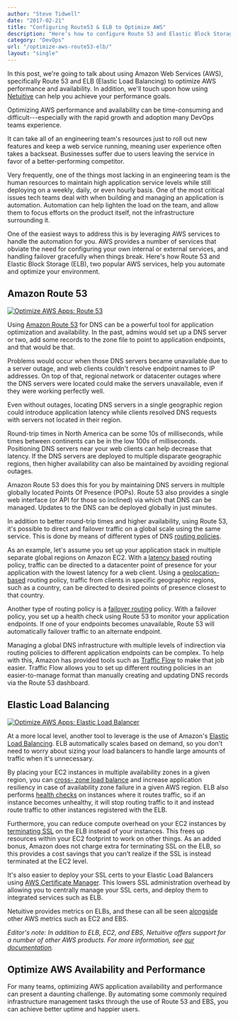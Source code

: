 ```yaml
---
author: "Steve Tidwell"
date: "2017-02-21"
title: "Configuring Route53 & ELB to Optimize AWS"
description: "Here’s how to configure Route 53 and Elastic Block Storage (ELB), two popular AWS products, to help you automate and optimize AWS."
category: "DevOps"
url: "/optimize-aws-route53-elb/"
layout: "single"
---
```



In this post, we're going to talk about using Amazon Web Services (AWS), specifically Route 53 and ELB (Elastic Load Balancing) to optimize AWS performance and availability. In addition, we'll touch upon how using [Netuitive](/) can help you achieve your performance goals.

Optimizing AWS performance and availability can be time-consuming and difficult---especially with the rapid growth and adoption many DevOps teams experience.

It can take all of an engineering team's resources just to roll out new features and keep a web service running, meaning user experience often takes a backseat. Businesses suffer due to users leaving the service in favor of a better-performing competitor.

Very frequently, one of the things most lacking in an engineering team is the human resources to maintain high application service levels while still deploying on a weekly, daily, or even hourly basis. One of the most critical issues tech teams deal with when building and managing an application is automation. Automation can help lighten the load on the team, and allow them to focus efforts on the product itself, not the infrastructure surrounding it.

One of the easiest ways to address this is by leveraging AWS services to handle the automation for you. AWS provides a number of services that obviate the need for configuring your own internal or external services, and handling failover gracefully when things break. Here's how Route 53 and Elastic Block Storage (ELB), two popular AWS services, help you automate and optimize your environment.

Amazon Route 53
---------------

[![Optimize AWS Apps: Route 53](https://s3-us-west-2.amazonaws.com/com-netuitive-app-usw2-public/wp-content/uploads/2017/07/Route53.png)](https://s3-us-west-2.amazonaws.com/com-netuitive-app-usw2-public/wp-content/uploads/2017/07/Route53.png)

Using [Amazon Route 53](https://aws.amazon.com/route53/) for DNS can be a powerful tool for application optimization and availability. In the past, admins would set up a DNS server or two, add some records to the zone file to point to application endpoints, and that would be that.

Problems would occur when those DNS servers became unavailable due to a server outage, and web clients couldn't resolve endpoint names to IP addresses. On top of that, regional network or datacenter outages where the DNS servers were located could make the servers unavailable, even if they were working perfectly well.

Even without outages, locating DNS servers in a single geographic region could introduce application latency while clients resolved DNS requests with servers not located in their region.

Round-trip times in North America can be some 10s of milliseconds, while times between continents can be in the low 100s of milliseconds. Positioning DNS servers near your web clients can help decrease that latency. If the DNS servers are deployed to multiple disparate geographic regions, then higher availability can also be maintained by avoiding regional outages.

Amazon Route 53 does this for you by maintaining DNS servers in multiple globally located Points Of Presence (POPs). Route 53 also provides a single web interface (or API for those so inclined) via which that DNS can be managed. Updates to the DNS can be deployed globally in just minutes.

In addition to better round-trip times and higher availability, using Route 53, it's possible to direct and failover traffic on a global scale using the same service. This is done by means of different types of DNS [routing policies](http://docs.aws.amazon.com/Route53/latest/DeveloperGuide/routing-policy.html).

As an example, let's assume you set up your application stack in multiple separate global regions on Amazon EC2. With a [latency based](http://docs.aws.amazon.com/Route53/latest/DeveloperGuide/routing-policy.html#routing-policy-latency) routing policy, traffic can be directed to a datacenter point of presence for your application with the lowest latency for a web client. Using a [geolocation-based](http://docs.aws.amazon.com/Route53/latest/DeveloperGuide/routing-policy.html#routing-policy-geo) routing policy, traffic from clients in specific geographic regions, such as a country, can be directed to desired points of presence closest to that country.

Another type of routing policy is a [failover routing](http://docs.aws.amazon.com/Route53/latest/DeveloperGuide/dns-failover-configuring-options.html#dns-failover-failover-rrsets) policy. With a failover policy, you set up a health check using Route 53 to monitor your application endpoints. If one of your endpoints becomes unavailable, Route 53 will automatically failover traffic to an alternate endpoint.

Managing a global DNS infrastructure with multiple levels of indirection via routing policies to different application endpoints can be complex. To help with this, Amazon has provided tools such as [Traffic Flow](https://aws.amazon.com/blogs/aws/new-route-53-traffic-flow/) to make that job easier. Traffic Flow allows you to set up different routing policies in an easier-to-manage format than manually creating and updating DNS records via the Route 53 dashboard.

Elastic Load Balancing
----------------------

[![Optimize AWS Apps: Elastic Load Balancer](https://s3-us-west-2.amazonaws.com/com-netuitive-app-usw2-public/wp-content/uploads/2017/07/ElasticLoadBalancer.png)](https://s3-us-west-2.amazonaws.com/com-netuitive-app-usw2-public/wp-content/uploads/2017/07/ElasticLoadBalancer.png)

At a more local level, another tool to leverage is the use of Amazon's [Elastic Load Balancing](https://aws.amazon.com/elasticloadbalancing/). ELB automatically scales based on demand, so you don't need to worry about sizing your load balancers to handle large amounts of traffic when it's unnecessary.

By placing your EC2 instances in multiple availability zones in a given region, you can [cross- zone load balance](http://docs.aws.amazon.com/elasticloadbalancing/latest/classic/enable-disable-crosszone-lb.html) and increase application resiliency in case of availability zone failure in a given AWS region. ELB also performs [health checks](http://docs.aws.amazon.com/elasticloadbalancing/latest/classic/elb-healthchecks.html) on instances where it routes traffic, so if an instance becomes unhealthy, it will stop routing traffic to it and instead route traffic to other instances registered with the ELB.

Furthermore, you can reduce compute overhead on your EC2 instances by [terminating SSL](https://aws.amazon.com/blogs/aws/elastic-load-balancer-support-for-ssl-termination/) on the ELB instead of your instances. This frees up resources within your EC2 footprint to work on other things. As an added bonus, Amazon does not charge extra for terminating SSL on the ELB, so this provides a cost savings that you can't realize if the SSL is instead terminated at the EC2 level.

It's also easier to deploy your SSL certs to your Elastic Load Balancers using [AWS Certificate Manager](https://aws.amazon.com/certificate-manager/). This lowers SSL administration overhead by allowing you to centrally manage your SSL certs, and deploy them to integrated services such as ELB.

Netuitive provides metrics on ELBs, and these can all be seen [alongside](/getting-started-netuitive-aws) other AWS metrics such as EC2 and EBS.

*Editor's note: In addition to ELB, EC2, and EBS, Netuitive offers support for a number of other AWS products. For more information, see* [*our documentation*](https://help.netuitive.com/Content/Integrations/aws.htm)*.*

Optimize AWS Availability and Performance
-----------------------------------------

For many teams, optimizing AWS application availability and performance can present a daunting challenge. By automating some commonly required infrastructure management tasks through the use of Route 53 and EBS, you can achieve better uptime and happier users.
